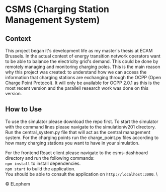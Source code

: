# CSMS (Charging Station Management System)

## Context 
This project began it's development life as my master's thesis at ECAM Brussels.
In the actual context of energy transition network operators want to be able to balance the electricity grid's demand. This could be done by remotely managing and monitoring charging poles. This is the main reason why this project was created: to understand how we can access the information that charging stations are exchanging through the OCPP (Open Charge Point Protocol). It will only be available for OCPP 2.0.1 as this is the most recent version and the parallell research work was done on this version.

## How to Use 
To use the simulator please download the repo first.
To start the simulator with the command lines please navigate to the simulation\v201 directory.
Run the central_system.py file that will act as the central management system. 
For the charging points run the charge_point.py files according to how many charging stations you want to have in your simulation.

For the frontend React client please navigate to the csms-dashboard directory and run the following commands: \
`npm install` to install dependencies. \
`npm start` to build the application. \
You should be able to consult the application on `http://localhost:3000`. \















&copy; ELophem